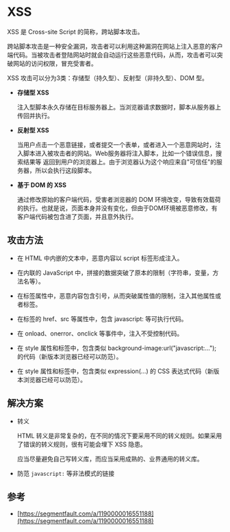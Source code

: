# XSS

XSS 是 Cross-site Script 的简称，跨站脚本攻击。

跨站脚本攻击是一种安全漏洞，攻击者可以利用这种漏洞在网站上注入恶意的客户端代码。当被攻击者登陆网站时就会自动运行这些恶意代码，从而，攻击者可以突破网站的访问权限，冒充受害者。

XSS 攻击可以分为3类：存储型（持久型）、反射型（非持久型）、DOM 型。

* **存储型 XSS**

  注入型脚本永久存储在目标服务器上。当浏览器请求数据时，脚本从服务器上传回并执行。

* **反射型 XSS**

  当用户点击一个恶意链接，或者提交一个表单，或者进入一个恶意网站时，注入脚本进入被攻击者的网站。Web服务器将注入脚本，比如一个错误信息，搜索结果等 返回到用户的浏览器上。由于浏览器认为这个响应来自"可信任"的服务器，所以会执行这段脚本。

* **基于 DOM 的 XSS**

  通过修改原始的客户端代码，受害者浏览器的 DOM 环境改变，导致有效载荷的执行。也就是说，页面本身并没有变化，但由于DOM环境被恶意修改，有客户端代码被包含进了页面，并且意外执行。

## 攻击方法

* 在 HTML 中内嵌的文本中，恶意内容以 script 标签形成注入。

* 在内联的 JavaScript 中，拼接的数据突破了原本的限制（字符串，变量，方法名等）。

* 在标签属性中，恶意内容包含引号，从而突破属性值的限制，注入其他属性或者标签。

* 在标签的 href、src 等属性中，包含 javascript: 等可执行代码。

* 在 onload、onerror、onclick 等事件中，注入不受控制代码。

* 在 style 属性和标签中，包含类似 background-image:url("javascript:..."); 的代码（新版本浏览器已经可以防范）。

* 在 style 属性和标签中，包含类似 expression(...) 的 CSS 表达式代码（新版本浏览器已经可以防范）。

## 解决方案

* 转义

  HTML 转义是非常复杂的，在不同的情况下要采用不同的转义规则。如果采用了错误的转义规则，很有可能会埋下 XSS 隐患。

  应当尽量避免自己写转义库，而应当采用成熟的、业界通用的转义库。

* 防范 `javascript:` 等非法模式的链接

## 参考

* [https://segmentfault.com/a/1190000016551188](https://segmentfault.com/a/1190000016551188)



